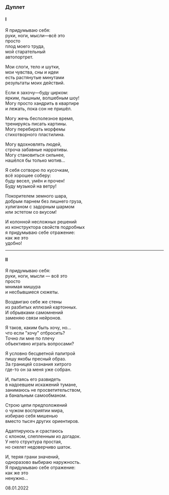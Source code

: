 ### Дуплет  
  
#### I

Я придумываю себя:  
руки, ноги, мысли—всё это  
просто   
плод моего труда,  
мой старательный  
автопортрет.  
  
Мои слоги, тело и шутки,  
мои чувства, сны и идеи  
есть растянутые минутами  
результаты моих действий.  
  
Если я захочу—буду цирком:  
ярким, пышным, волшебным шоу!  
Могу просто хандрить в квартире  
и лежать, пока сон не пришёл.  
  
Могу жечь бесполезное время,  
тренируясь писать картины.  
Могу перебирать морфемы  
стихотворного пластилина.  
  
Могу вдохновлять людей,  
строча забавные нарративы.  
Могу становиться сильнее,  
нашёлся бы только мотив...  
  
Я себя сотворю по кусочкам,  
всё хорошее соберу:  
буду весел, умён и прочен!  
Буду музыкой на ветру!  
  
Покорителем земного шара,  
добрым парнем без лишнего груза,  
хулиганом с задорным шармом  
или эстетом со вкусом!  
  
И колонной несложных решений  
из конструктора свойств подробных  
я придумываю себе отражение:  
как же это   
удобно!  
  
***
#### II
  
Я придумываю себя:  
руки, ноги, мысли — всё это  
просто  
мнимая мишура  
и несбывшиеся сюжеты.  
  
Воздвигаю себе же стены  
из разбитых иллюзий картонных.  
И обрывками самомнений  
заменяю связи нейронов.  
  
Я таков, каким быть хочу, но...  
что если "хочу" отбросить?  
Точно ли мне по плечу  
объективно играть вопросами?  
  
Я условно бесцветной палитрой  
пишу якобы пресный образ.  
За границей сознания хитрого  
где-то он за меня уже собран.  
  
И, пытаясь его развидеть  
в надоевшем искажений тумане,  
занимаюсь не просветительством,   
а банальным самообманом.  
  
Строю цепи предположений  
о чужом восприятии мира,  
избираю себя мишенью  
вместо тысяч других ориентиров.  
  
Адаптируюсь и срастаюсь  
с клоном, слепленным из догадок.  
У него структура простая,  
но скелет недоверчиво шаток.  
  
И, теряя грани значений,  
одноразово выбираю наружность.  
Я придумываю себе отражение:  
как же это   
ненужно...  
  
  
  
08.01.2022  